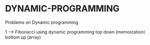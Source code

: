 # DYNAMIC-PROGRAMMING
Problems on Dynamic programming

1 --> Fibonacci using dynamic programming  top down (memoization)  bottom up (array) 
